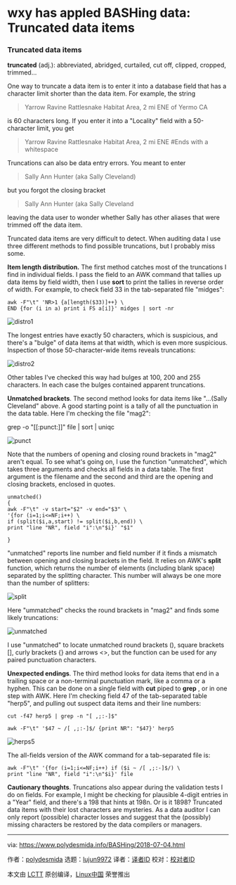 wxy has appled
BASHing data: Truncated data items
======
### Truncated data items

**truncated** (adj.): abbreviated, abridged, curtailed, cut off, clipped, cropped, trimmed...

One way to truncate a data item is to enter it into a database field that has a character limit shorter than the data item. For example, the string

>Yarrow Ravine Rattlesnake Habitat Area, 2 mi ENE of Yermo CA

is 60 characters long. If you enter it into a "Locality" field with a 50-character limit, you get

>Yarrow Ravine Rattlesnake Habitat Area, 2 mi ENE #Ends with a whitespace

Truncations can also be data entry errors. You meant to enter

>Sally Ann Hunter (aka Sally Cleveland)

but you forgot the closing bracket

>Sally Ann Hunter (aka Sally Cleveland

leaving the data user to wonder whether Sally has other aliases that were trimmed off the data item.

Truncated data items are very difficult to detect. When auditing data I use three different methods to find possible truncations, but I probably miss some.

**Item length distribution.** The first method catches most of the truncations I find in individual fields. I pass the field to an AWK command that tallies up data items by field width, then I use **sort** to print the tallies in reverse order of width. For example, to check field 33 in the tab-separated file  "midges":

```
awk -F"\t" 'NR>1 {a[length($33)]++} \
END {for (i in a) print i FS a[i]}' midges | sort -nr
```

![distro1][1]

The longest entries have exactly 50 characters, which is suspicious, and there's a "bulge" of data items at that width, which is even more suspicious. Inspection of those 50-character-wide items reveals truncations:

![distro2][2]

Other tables I've checked this way had bulges at 100, 200 and 255 characters. In each case the bulges contained apparent truncations.

**Unmatched brackets**. The second method looks for data items like  "...(Sally Cleveland" above. A good starting point is a tally of all the punctuation in the data table. Here I'm checking the file "mag2":

grep -o "[[:punct:]]" file | sort | uniqc

![punct][3]

Note that the numbers of opening and closing round brackets in "mag2" aren't equal. To see what's going on, I use the function "unmatched", which takes three arguments and checks all fields in a data table. The first argument is the filename and the second and third are the opening and closing brackets, enclosed in quotes.

```
unmatched()
{
awk -F"\t" -v start="$2" -v end="$3" \
'{for (i=1;i<=NF;i++) \
if (split($i,a,start) != split($i,b,end)) \
print "line "NR", field "i":\n"$i}' "$1"

}
```

"unmatched" reports line number and field number if it finds a mismatch between opening and closing brackets in the field. It relies on AWK's **split** function, which returns the number of elements (including blank space) separated by the splitting character. This number will always be one more than the number of splitters:

![split][4]

Here "ummatched" checks the round brackets in "mag2" and finds some likely truncations:

![unmatched][5]

I use "unmatched" to locate unmatched round brackets (), square brackets [], curly brackets {} and arrows <>, but the function can be used for any paired punctuation characters.

**Unexpected endings**. The third method looks for data items that end in a trailing space or a non-terminal punctuation mark, like a comma or a hyphen. This can be done on a single field with **cut** piped to **grep** , or in one step with AWK. Here I'm checking field 47 of the tab-separated table "herp5", and pulling out suspect data items and their line numbers:

```
cut -f47 herp5 | grep -n "[ ,;:-]$"

awk -F"\t" '$47 ~ /[ ,;:-]$/ {print NR": "$47}' herp5
```

![herps5][6]

The all-fields version of the AWK command for a tab-separated file is:

```
awk -F"\t" '{for (i=1;i<=NF;i++) if ($i ~ /[ ,;:-]$/) \
print "line "NR", field "i":\n"$i}' file
```

**Cautionary thoughts**. Truncations also appear during the validation tests I do on fields. For example, I might be checking for plausible 4-digit entries in a  "Year" field, and there's a 198 that hints at 198n. Or is it 1898? Truncated data items with their lost characters are mysteries. As a data auditor I can only report (possible) character losses and suggest that the (possibly) missing characters be restored by the data compilers or managers.

--------------------------------------------------------------------------------

via: https://www.polydesmida.info/BASHing/2018-07-04.html

作者：[polydesmida][a]
选题：[lujun9972](https://github.com/lujun9972)
译者：[译者ID](https://github.com/译者ID)
校对：[校对者ID](https://github.com/校对者ID)

本文由 [LCTT](https://github.com/LCTT/TranslateProject) 原创编译，[Linux中国](https://linux.cn/) 荣誉推出

[a]:https://www.polydesmida.info/
[1]:https://www.polydesmida.info/BASHing/img1/2018-07-04_1.png
[2]:https://www.polydesmida.info/BASHing/img1/2018-07-04_2.png
[3]:https://www.polydesmida.info/BASHing/img1/2018-07-04_3.png
[4]:https://www.polydesmida.info/BASHing/img1/2018-07-04_4.png
[5]:https://www.polydesmida.info/BASHing/img1/2018-07-04_5.png
[6]:https://www.polydesmida.info/BASHing/img1/2018-07-04_6.png
